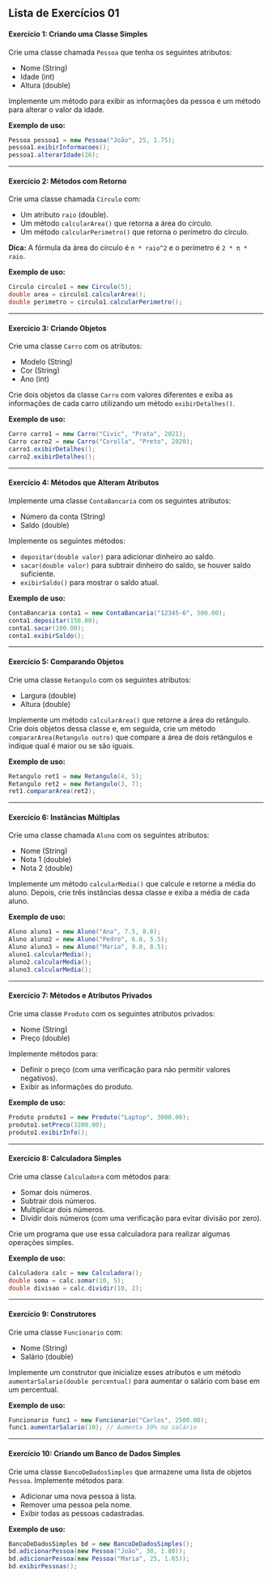 
## Lista de Exercícios 01

#### **Exercício 1: Criando uma Classe Simples**
Crie uma classe chamada `Pessoa` que tenha os seguintes atributos:
- Nome (String)
- Idade (int)
- Altura (double)

Implemente um método para exibir as informações da pessoa e um método para alterar o valor da idade.

**Exemplo de uso:**
```java
Pessoa pessoa1 = new Pessoa("João", 25, 1.75);
pessoa1.exibirInformacoes();
pessoa1.alterarIdade(26);
```

---

#### **Exercício 2: Métodos com Retorno**
Crie uma classe chamada `Círculo` com:
- Um atributo `raio` (double).
- Um método `calcularArea()` que retorna a área do círculo.
- Um método `calcularPerimetro()` que retorna o perímetro do círculo.

**Dica:** A fórmula da área do círculo é `π * raio^2` e o perímetro é `2 * π * raio`.

**Exemplo de uso:**
```java
Circulo circulo1 = new Circulo(5);
double area = circulo1.calcularArea();
double perimetro = circulo1.calcularPerimetro();
```

---

#### **Exercício 3: Criando Objetos**
Crie uma classe `Carro` com os atributos:
- Modelo (String)
- Cor (String)
- Ano (int)

Crie dois objetos da classe `Carro` com valores diferentes e exiba as informações de cada carro utilizando um método `exibirDetalhes()`.

**Exemplo de uso:**
```java
Carro carro1 = new Carro("Civic", "Prata", 2021);
Carro carro2 = new Carro("Corolla", "Preto", 2020);
carro1.exibirDetalhes();
carro2.exibirDetalhes();
```

---

#### **Exercício 4: Métodos que Alteram Atributos**
Implemente uma classe `ContaBancaria` com os seguintes atributos:
- Número da conta (String)
- Saldo (double)

Implemente os seguintes métodos:
- `depositar(double valor)` para adicionar dinheiro ao saldo.
- `sacar(double valor)` para subtrair dinheiro do saldo, se houver saldo suficiente.
- `exibirSaldo()` para mostrar o saldo atual.

**Exemplo de uso:**
```java
ContaBancaria conta1 = new ContaBancaria("12345-6", 500.00);
conta1.depositar(150.00);
conta1.sacar(100.00);
conta1.exibirSaldo();
```

---

#### **Exercício 5: Comparando Objetos**
Crie uma classe `Retangulo` com os seguintes atributos:
- Largura (double)
- Altura (double)

Implemente um método `calcularArea()` que retorne a área do retângulo. Crie dois objetos dessa classe e, em seguida, crie um método `compararArea(Retangulo outro)` que compare a área de dois retângulos e indique qual é maior ou se são iguais.

**Exemplo de uso:**
```java
Retangulo ret1 = new Retangulo(4, 5);
Retangulo ret2 = new Retangulo(3, 7);
ret1.compararArea(ret2);
```

---

#### **Exercício 6: Instâncias Múltiplas**
Crie uma classe chamada `Aluno` com os seguintes atributos:
- Nome (String)
- Nota 1 (double)
- Nota 2 (double)

Implemente um método `calcularMedia()` que calcule e retorne a média do aluno. Depois, crie três instâncias dessa classe e exiba a média de cada aluno.

**Exemplo de uso:**
```java
Aluno aluno1 = new Aluno("Ana", 7.5, 8.0);
Aluno aluno2 = new Aluno("Pedro", 6.0, 5.5);
Aluno aluno3 = new Aluno("Maria", 9.0, 8.5);
aluno1.calcularMedia();
aluno2.calcularMedia();
aluno3.calcularMedia();
```

---

#### **Exercício 7: Métodos e Atributos Privados**
Crie uma classe `Produto` com os seguintes atributos privados:
- Nome (String)
- Preço (double)

Implemente métodos para:
- Definir o preço (com uma verificação para não permitir valores negativos).
- Exibir as informações do produto.

**Exemplo de uso:**
```java
Produto produto1 = new Produto("Laptop", 3000.00);
produto1.setPreco(3200.00);
produto1.exibirInfo();
```

---

#### **Exercício 8: Calculadora Simples**
Crie uma classe `Calculadora` com métodos para:
- Somar dois números.
- Subtrair dois números.
- Multiplicar dois números.
- Dividir dois números (com uma verificação para evitar divisão por zero).

Crie um programa que use essa calculadora para realizar algumas operações simples.

**Exemplo de uso:**
```java
Calculadora calc = new Calculadora();
double soma = calc.somar(10, 5);
double divisao = calc.dividir(10, 2);
```

---

#### **Exercício 9: Construtores**
Crie uma classe `Funcionario` com:
- Nome (String)
- Salário (double)

Implemente um construtor que inicialize esses atributos e um método `aumentarSalario(double percentual)` para aumentar o salário com base em um percentual.

**Exemplo de uso:**
```java
Funcionario func1 = new Funcionario("Carlos", 2500.00);
func1.aumentarSalario(10); // Aumenta 10% no salário
```

---

#### **Exercício 10: Criando um Banco de Dados Simples**
Crie uma classe `BancoDeDadosSimples` que armazene uma lista de objetos `Pessoa`. Implemente métodos para:
- Adicionar uma nova pessoa à lista.
- Remover uma pessoa pela nome.
- Exibir todas as pessoas cadastradas.

**Exemplo de uso:**
```java
BancoDeDadosSimples bd = new BancoDeDadosSimples();
bd.adicionarPessoa(new Pessoa("João", 30, 1.80));
bd.adicionarPessoa(new Pessoa("Maria", 25, 1.65));
bd.exibirPessoas();
```
